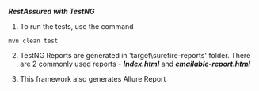 **_RestAssured with TestNG_**



1. To run the tests, use the command 
```
mvn clean test
```

2. TestNG Reports are generated in 'target\surefire-reports' folder. There are 2 commonly used reports - **_Index.html_** and **_emailable-report.html_**

3. This framework also generates Allure Report